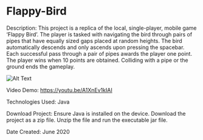# Flappy-Bird

Description: This project is a replica of the local, single-player, mobile game ‘Flappy Bird’. The player is tasked with navigating the bird through pairs of pipes that have equally sized gaps placed at random heights. The bird automatically descends and only ascends upon pressing the spacebar. Each successful pass through a pair of pipes awards the player one point. The player wins when 10 points are obtained. Colliding with a pipe or the ground ends the gameplay.

![Alt Text](https://github.com/ChenGrant/Flappy-Bird-/blob/6a648499a1a66c73faa6cee65b510e39f535ea66/about/gif.gif)

Video Demo: https://youtu.be/A1XnEv1kIAI

Technologies Used: Java

Download Project: Ensure Java is installed on the device. Download the project as a zip file. Unzip the file and run the executable jar file.

Date Created: June 2020
